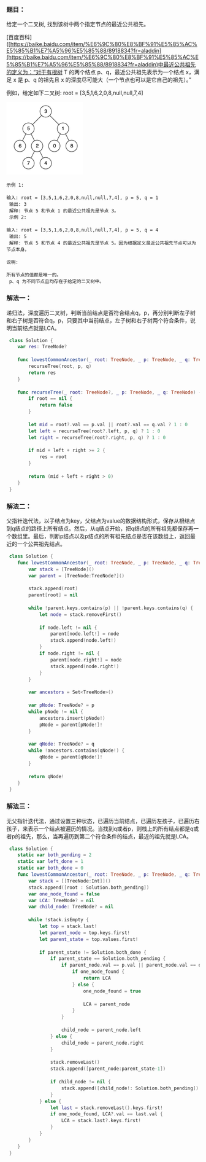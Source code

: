 ### 题目：

给定一个二叉树, 找到该树中两个指定节点的最近公共祖先。

[百度百科]([https://baike.baidu.com/item/%E6%9C%80%E8%BF%91%E5%85%AC%E5%85%B1%E7%A5%96%E5%85%88/8918834?fr=aladdin](https://baike.baidu.com/item/%E6%9C%80%E8%BF%91%E5%85%AC%E5%85%B1%E7%A5%96%E5%85%88/8918834?fr=aladdin)中最近公共祖先的定义为：“对于有根树 T 的两个结点 p、q，最近公共祖先表示为一个结点 x，满足 x 是 p、q 的祖先且 x 的深度尽可能大（一个节点也可以是它自己的祖先）。”

例如，给定如下二叉树:  root = [3,5,1,6,2,0,8,null,null,7,4]

![binarytree](images/binarytree.png)

```
示例 1:

输入: root = [3,5,1,6,2,0,8,null,null,7,4], p = 5, q = 1
 输出: 3
 解释: 节点 5 和节点 1 的最近公共祖先是节点 3。
 示例 2:

输入: root = [3,5,1,6,2,0,8,null,null,7,4], p = 5, q = 4
 输出: 5
 解释: 节点 5 和节点 4 的最近公共祖先是节点 5。因为根据定义最近公共祖先节点可以为节点本身。

说明:

所有节点的值都是唯一的。
 p、q 为不同节点且均存在于给定的二叉树中。
```

### 解法一：

递归法，深度遍历二叉树，判断当前结点是否符合结点q，p，再分别判断左子树和右子树是否符合q，p，只要其中当前结点，左子树和右子树两个符合条件，说明当前结点就是LCA。

```swift
 class Solution {
    var res: TreeNode?

    func lowestCommonAncestor(_ root: TreeNode, _ p: TreeNode, _ q: TreeNode) -> TreeNode? {
        recurseTree(root, p, q)
        return res
    }

    func recurseTree(_ root: TreeNode?, _ p: TreeNode, _ q: TreeNode) -> Bool {
        if root == nil {
            return false
        }

        let mid = root?.val == p.val || root?.val == q.val ? 1 : 0
        let left = recurseTree(root?.left, p, q) ? 1 : 0
        let right = recurseTree(root?.right, p, q) ? 1 : 0

        if mid + left + right >= 2 {
            res = root
        }

        return (mid + left + right > 0)
    }
 }
```

### 解法二：

父指针迭代法，以子结点为key，父结点为value的数据结构形式，保存从根结点到q结点的路径上所有结点。然后，从q结点开始，把q结点的所有祖先都保存再一个数组里。最后，判断p结点以及p结点的所有祖先结点是否在该数组上，返回最近的一个公共祖先结点。

```swift
 class Solution {
    func lowestCommonAncestor(_ root: TreeNode, _ p: TreeNode, _ q: TreeNode) -> TreeNode? {
        var stack = [TreeNode]()
        var parent = [TreeNode:TreeNode?]()

        stack.append(root)
        parent[root] = nil

        while !parent.keys.contains(p) || !parent.keys.contains(q) {
            let node = stack.removeFirst()

            if node.left != nil {
                parent[node.left!] = node
                stack.append(node.left!)
            }
            if node.right != nil {
                parent[node.right!] = node
                stack.append(node.right!)
            }
        }

        var ancestors = Set<TreeNode>()

        var pNode: TreeNode? = p
        while pNode != nil {
            ancestors.insert(pNode!)
            pNode = parent[pNode!]!
        }

        var qNode: TreeNode? = q
        while !ancestors.contains(qNode!) {
            qNode = parent[qNode!]!
        }

        return qNode!
    }
 }
```

### 解法三：

无父指针迭代法，通过设置三种状态，已遍历当前结点，已遍历左孩子，已遍历右孩子，来表示一个结点被遍历的情况。当找到q或者p，则栈上的所有结点都是q或者p的祖先，那么，当再遍历到第二个符合条件的结点，最近的祖先就是LCA。

```swift
 class Solution {
    static var both_pending = 2
    static var left_done = 1
    static var both_done = 0
    func lowestCommonAncestor(_ root: TreeNode, _ p: TreeNode, _ q: TreeNode) -> TreeNode? {
        var stack = [[TreeNode:Int]]()
        stack.append([root : Solution.both_pending])
        var one_node_found = false
        var LCA: TreeNode? = nil
        var child_node: TreeNode? = nil
        
        while !stack.isEmpty {
            let top = stack.last!
            let parent_node = top.keys.first!
            let parent_state = top.values.first!
            
            if parent_state != Solution.both_done {
                if parent_state == Solution.both_pending {
                    if parent_node.val == p.val || parent_node.val == q.val {
                        if one_node_found {
                            return LCA
                        } else {
                            one_node_found = true
                            
                            LCA = parent_node
                        }
                    }
                    
                    child_node = parent_node.left
                } else {
                    child_node = parent_node.right
                }
                
                stack.removeLast()
                stack.append([parent_node:parent_state-1])
                
                if child_node != nil {
                    stack.append([child_node!: Solution.both_pending])
                }
            } else {
                let last = stack.removeLast().keys.first!
                if one_node_found, LCA?.val == last.val {
                    LCA = stack.last?.keys.first!
                }
            }
        }
    }
 }
```
